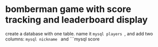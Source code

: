 # bomberman game with score tracking and leaderboard display

create a database with one table. name it ```mysql
players
```, and add two columns: ```mysql
nickname
``` and ```mysql
score
```.
